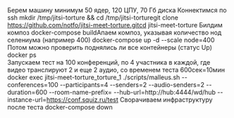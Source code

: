 Берем машину минимум 50 ядер, 120 ЦПУ, 70 Гб диска
Коннектимся по ssh mkdir /tmp/jitsi-torture && cd /tmp/jitsi-torturegit clone https://github.com/notfo/jitsi-meet-torture.gitcd jitsi-meet-torture
Билдим композ docker-compose buildАпаем композ, указывая количество нод селениума (например 400) docker-compose up -d --scale node=400
Потом можно проверить поднялись ли все контейнеры (статус Up) docker ps  
Запускаем тест на 100 конференций, по 4 участника в каждой, где видео транслируют 2 и еще 2 аудио, со временем теста 600сек=10мин
docker exec jitsi-meet-torture_torture_1 ./scripts/malleus.sh --conferences=100 --participants=4 --senders=2 --audio-senders=2 --duration=600 --room-name-prefix= --hub-url=http://hub:4444/wd/hub --instance-url=https://conf.squiz.ru/test
Сворачиваем инфраструктуру после теста docker-compose down
